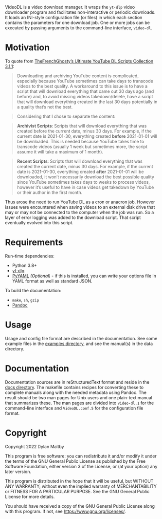 VideoDL is a video download manager.
It wraps the `yt-dlp` video downloader program and facilitates
non-interactive or periodic downloads.
It loads an INI-style configuration file (or files) in which each section
contains the parameters for one download job.
One or more jobs can be executed by passing arguments to the command-line
interface, `video-dl`.

# Motivation

To quote from [TheFrenchGhosty’s Ultimate YouTube DL Scripts
Collection 3.1.1][0]:

> Downloading and archiving YouTube content is complicated, especially
> because YouTube sometimes can take days to transcode videos to the
> best quality. A workaround to this issue is to have a script that will
> download everything that came out 30 days ago (and before) and, to
> avoid missing videos takedown/delete, have a script that will download
> everything created in the last 30 days potentially in a quality that’s
> not the best.

> Considering that I chose to separate the content:

> **Archivist Scripts**: Scripts that will download everything that was
> created before the current date, minus 30 days. For example, if the
> current date is 2021-01-30, everything created **before** 2021-01-01
> will be downloaded. This is needed because YouTube takes time to
> transcode videos (usually 1 week but sometimes more, the script assume
> it will take a maximum of 1 month).

> **Recent Scripts**: Scripts that will download everything that was
> created the current date, minus 30 days. For example, if the current
> date is 2021-01-30, everything created **after** 2021-01-01 will be
> downloaded, it won’t necessarily download the best possible quality
> since YouTube sometimes takes days to weeks to process videos, however
> it’s useful to have in case videos get takedown by YouTube or their
> author in the first month.

Thus arose the need to run YouTube DL as a cron or anacron job.
However issues were encountered when saving videos to an external disk drive
that may or may not be connected to the computer when the job was run.
So a layer of error logging was added to the download script.
That script eventually evolved into this script.

[0]: https://github.com/TheFrenchGhosty/TheFrenchGhostys-Ultimate-YouTube-DL-Scripts-Collection/blob/master/docs/Scripts-Type.md

# Requirements

Run-time dependencies:

  - Python 3.8+
  - [yt-dlp][1]
  - [PyYAML][2] *(Optional)* - if this is installed, you can write your
    options file in YAML format as well as standard JSON.

To build the documentation:

  - `make`, `sh`, `gzip`
  - [Pandoc][3]

[1]: https://github.com/yt-dlp/yt-dlp/
[2]: https://pyyaml.org/
[3]: https://pandoc.org/

# Usage

Usage and config file format are described in the documentation.
See some example files in the [examples directory](examples),
and see the manual(s) in the data directory.

# Documentation

Documentation sources are in reStructuredText format
and reside in the [docs directory](docs).
The makefile contains recipes for converting these to complete manuals
along with the needed metadata using Pandoc.
The result should be two man pages for Unix users
and one plain-text manual that summarizes these.
The man pages are divided into `video-dl.1` for the command-line interface
and `VideoDL.conf.5` for the configuration file format.

# Copyright

Copyright 2022 Dylan Maltby

This program is free software: you can redistribute it and/or modify it under the terms of the GNU General Public License as published by the Free Software Foundation, either version 3 of the License, or (at your option) any later version.

This program is distributed in the hope that it will be useful, but WITHOUT ANY WARRANTY; without even the implied warranty of MERCHANTABILITY or FITNESS FOR A PARTICULAR PURPOSE. See the GNU General Public License for more details.

You should have received a copy of the GNU General Public License along with this program. If not, see <https://www.gnu.org/licenses/>.
